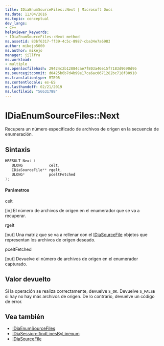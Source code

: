 ```yaml
---
title: IDiaEnumSourceFiles::Next | Microsoft Docs
ms.date: 11/04/2016
ms.topic: conceptual
dev_langs:
- C++
helpviewer_keywords:
- IDiaEnumSourceFiles::Next method
ms.assetid: 83bf6317-ff39-4c5c-8987-cba34e7a6983
author: mikejo5000
ms.author: mikejo
manager: jillfra
ms.workload:
- multiple
ms.openlocfilehash: 29424c2b12884cae7f803a46e15f7183d9690d96
ms.sourcegitcommit: d0425b6b7d4b99e17ca6ac0671282bc718f80910
ms.translationtype: MTE95
ms.contentlocale: es-ES
ms.lasthandoff: 02/21/2019
ms.locfileid: "56631788"
---
```

# <a name="idiaenumsourcefilesnext"></a>IDiaEnumSourceFiles::Next
Recupera un número especificado de archivos de origen en la secuencia de enumeración.

## <a name="syntax"></a>Sintaxis

```C++
HRESULT Next ( 
   ULONG            celt,
   IDiaSourceFile** rgelt,
   ULONG*           pceltFetched
);
```

#### <a name="parameters"></a>Parámetros
 celt

[in] El número de archivos de origen en el enumerador que se va a recuperar.

 rgelt

[out] Una matriz que se va a rellenar con el [IDiaSourceFile](../../debugger/debug-interface-access/idiasourcefile.md) objetos que representan los archivos de origen deseado.

 pceltFetched

[out] Devuelve el número de archivos de origen en el enumerador capturado.

## <a name="return-value"></a>Valor devuelto
 Si la operación se realiza correctamente, devuelve `S_OK`. Devuelve `S_FALSE` si hay no hay más archivos de origen. De lo contrario, devuelve un código de error.

## <a name="see-also"></a>Vea también
- [IDiaEnumSourceFiles](../../debugger/debug-interface-access/idiaenumsourcefiles.md)
- [IDiaSession::findLinesByLinenum](../../debugger/debug-interface-access/idiasession-findlinesbylinenum.md)
- [IDiaSourceFile](../../debugger/debug-interface-access/idiasourcefile.md)
